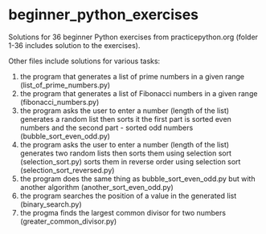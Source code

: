 # beginner_python_exercises
Solutions for 36 beginner Python exercises from practicepython.org (folder 1-36 includes solution to the exercises).

Other files include solutions for various tasks:
1) the program that generates a list of prime numbers in a given range (list_of_prime_numbers.py)
2) the program that generates a list of Fibonacci numbers in a given range (fibonacci_numbers.py)
3) the program asks the user to enter a number (length of the list) generates a random list then sorts it the first part is sorted even numbers and the second part - sorted odd numbers (bubble_sort_even_odd.py)
4) the program asks the user to enter a number (length of the list) generates two random lists then sorts them using selection sort (selection_sort.py) sorts them in reverse order using selection sort (selection_sort_reversed.py)
5) the program does the same thing as bubble_sort_even_odd.py but with another algorithm (another_sort_even_odd.py)
6) the program searches the position of a value in the generated list (binary_search.py)
7) the progma finds the largest common divisor for two numbers (greater_common_divisor.py)
